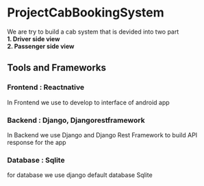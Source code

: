 # ProjectCabBookingSystem 
We are try to build a cab system that is devided into two part <br>
**1. Driver side view** <br>
**2. Passenger side view**<br>

## Tools and Frameworks 
### **Frontend :** Reactnative<br>
In Frontend we use to develop to interface of android app<br>
### **Backend :** Django, Djangorestframework 
In Backend we use Django and Django Rest Framework to build API response for the app 
### **Database :** Sqlite
for database we use django default database Sqlite
